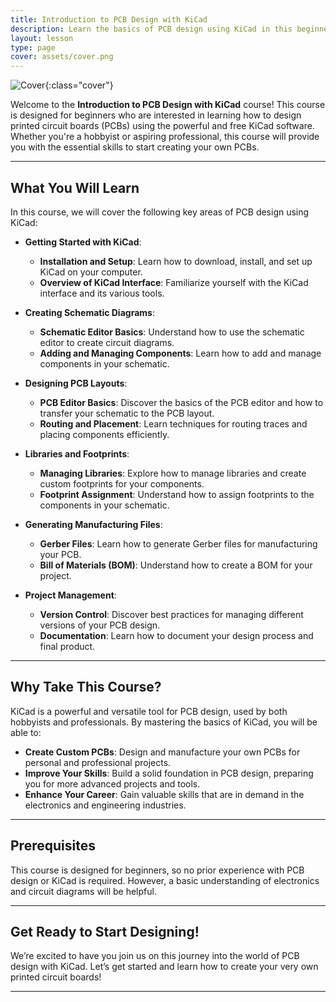 ```yaml
---
title: Introduction to PCB Design with KiCad
description: Learn the basics of PCB design using KiCad in this beginner-level course.
layout: lesson
type: page
cover: assets/cover.png
---
```


![Cover](assets/cover.png){:class="cover"}

Welcome to the **Introduction to PCB Design with KiCad** course! This course is designed for beginners who are interested in learning how to design printed circuit boards (PCBs) using the powerful and free KiCad software. Whether you're a hobbyist or aspiring professional, this course will provide you with the essential skills to start creating your own PCBs.

---

## What You Will Learn

In this course, we will cover the following key areas of PCB design using KiCad:

- **Getting Started with KiCad**:
  - **Installation and Setup**: Learn how to download, install, and set up KiCad on your computer.
  - **Overview of KiCad Interface**: Familiarize yourself with the KiCad interface and its various tools.

- **Creating Schematic Diagrams**:
  - **Schematic Editor Basics**: Understand how to use the schematic editor to create circuit diagrams.
  - **Adding and Managing Components**: Learn how to add and manage components in your schematic.
  
- **Designing PCB Layouts**:
  - **PCB Editor Basics**: Discover the basics of the PCB editor and how to transfer your schematic to the PCB layout.
  - **Routing and Placement**: Learn techniques for routing traces and placing components efficiently.

- **Libraries and Footprints**:
  - **Managing Libraries**: Explore how to manage libraries and create custom footprints for your components.
  - **Footprint Assignment**: Understand how to assign footprints to the components in your schematic.

- **Generating Manufacturing Files**:
  - **Gerber Files**: Learn how to generate Gerber files for manufacturing your PCB.
  - **Bill of Materials (BOM)**: Understand how to create a BOM for your project.

- **Project Management**:
  - **Version Control**: Discover best practices for managing different versions of your PCB design.
  - **Documentation**: Learn how to document your design process and final product.

---

## Why Take This Course?

KiCad is a powerful and versatile tool for PCB design, used by both hobbyists and professionals. By mastering the basics of KiCad, you will be able to:

- **Create Custom PCBs**: Design and manufacture your own PCBs for personal and professional projects.
- **Improve Your Skills**: Build a solid foundation in PCB design, preparing you for more advanced projects and tools.
- **Enhance Your Career**: Gain valuable skills that are in demand in the electronics and engineering industries.

---

## Prerequisites

This course is designed for beginners, so no prior experience with PCB design or KiCad is required. However, a basic understanding of electronics and circuit diagrams will be helpful.

---

## Get Ready to Start Designing!

We’re excited to have you join us on this journey into the world of PCB design with KiCad. Let’s get started and learn how to create your very own printed circuit boards!

---
